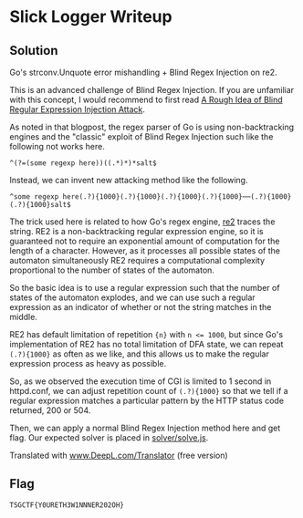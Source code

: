 # Slick Logger Writeup

## Solution

Go's strconv.Unquote error mishandling + Blind Regex Injection on re2.

This is an advanced challenge of Blind Regex Injection. If you are unfamiliar with this concept, I would recommend to first read [A Rough Idea of Blind Regular Expression Injection Attack](https://diary.shift-js.info/blind-regular-expression-injection/).

As noted in that blogpost, the regex parser of Go is using non-backtracking engines and the "classic" exploit of Blind Regex Injection such like the following not works here.

`^(?=(some regexp here))((.*)*)*salt$`

Instead, we can invent new attacking method like the following.

`^some regexp here(.?){1000}(.?){1000}(.?){1000}(.?){1000}⋯⋯(.?){1000}(.?){1000}salt$`

The trick used here is related to how Go's regex engine, [re2](https://github.com/google/re2) traces the string. RE2 is a non-backtracking regular expression engine, so it is guaranteed not to require an exponential amount of computation for the length of a character. However, as it processes all possible states of the automaton simultaneously RE2 requires a computational complexity proportional to the number of states of the automaton.

So the basic idea is to use a regular expression such that the number of states of the automaton explodes, and we can use such a regular expression as an indicator of whether or not the string matches in the middle.

RE2 has default limitation of repetition `{n}` with `n <= 1000`, but since Go's implementation of RE2 has no total limitation of DFA state, we can repeat `(.?){1000}` as often as we like, and this allows us to make the regular expression process as heavy as possible.

So, as we observed the execution time of CGI is limited to 1 second in httpd.conf, we can adjust repetition count of `(.?){1000}` so that we tell if a regular expression matches a particular pattern by the HTTP status code returned, 200 or 504.

Then, we can apply a normal Blind Regex Injection method here and get flag. Our expected solver is placed in [solver/solve.js](solver.solve.js).

Translated with www.DeepL.com/Translator (free version)

## Flag

`TSGCTF{Y0URETH3W1NNNER202OH}`